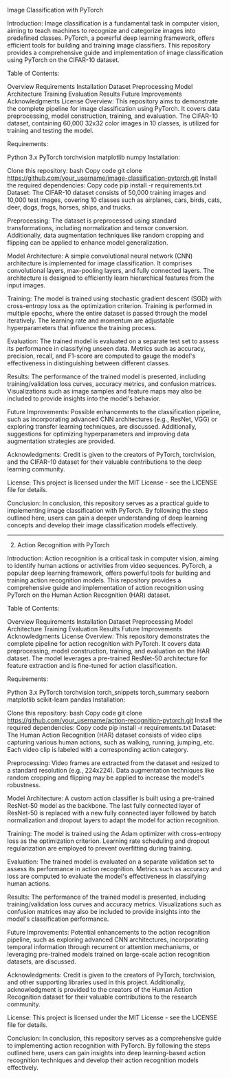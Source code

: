  Image Classification with PyTorch

Introduction:
Image classification is a fundamental task in computer vision, aiming to teach machines to recognize and categorize images into predefined classes. PyTorch, a powerful deep learning framework, offers efficient tools for building and training image classifiers. This repository provides a comprehensive guide and implementation of image classification using PyTorch on the CIFAR-10 dataset.

Table of Contents:

Overview
Requirements
Installation
Dataset
Preprocessing
Model Architecture
Training
Evaluation
Results
Future Improvements
Acknowledgments
License
Overview:
This repository aims to demonstrate the complete pipeline for image classification using PyTorch. It covers data preprocessing, model construction, training, and evaluation. The CIFAR-10 dataset, containing 60,000 32x32 color images in 10 classes, is utilized for training and testing the model.

Requirements:

Python 3.x
PyTorch
torchvision
matplotlib
numpy
Installation:

Clone this repository:
bash
Copy code
git clone https://github.com/your_username/image-classification-pytorch.git
Install the required dependencies:
Copy code
pip install -r requirements.txt
Dataset:
The CIFAR-10 dataset consists of 50,000 training images and 10,000 test images, covering 10 classes such as airplanes, cars, birds, cats, deer, dogs, frogs, horses, ships, and trucks.

Preprocessing:
The dataset is preprocessed using standard transformations, including normalization and tensor conversion. Additionally, data augmentation techniques like random cropping and flipping can be applied to enhance model generalization.

Model Architecture:
A simple convolutional neural network (CNN) architecture is implemented for image classification. It comprises convolutional layers, max-pooling layers, and fully connected layers. The architecture is designed to efficiently learn hierarchical features from the input images.

Training:
The model is trained using stochastic gradient descent (SGD) with cross-entropy loss as the optimization criterion. Training is performed in multiple epochs, where the entire dataset is passed through the model iteratively. The learning rate and momentum are adjustable hyperparameters that influence the training process.

Evaluation:
The trained model is evaluated on a separate test set to assess its performance in classifying unseen data. Metrics such as accuracy, precision, recall, and F1-score are computed to gauge the model's effectiveness in distinguishing between different classes.

Results:
The performance of the trained model is presented, including training/validation loss curves, accuracy metrics, and confusion matrices. Visualizations such as image samples and feature maps may also be included to provide insights into the model's behavior.

Future Improvements:
Possible enhancements to the classification pipeline, such as incorporating advanced CNN architectures (e.g., ResNet, VGG) or exploring transfer learning techniques, are discussed. Additionally, suggestions for optimizing hyperparameters and improving data augmentation strategies are provided.

Acknowledgments:
Credit is given to the creators of PyTorch, torchvision, and the CIFAR-10 dataset for their valuable contributions to the deep learning community.

License:
This project is licensed under the MIT License - see the LICENSE file for details.

Conclusion:
In conclusion, this repository serves as a practical guide to implementing image classification with PyTorch. By following the steps outlined here, users can gain a deeper understanding of deep learning concepts and develop their image classification models effectively.

_____________________________________________________________________________________________________________________________________________


2. Action Recognition with PyTorch

Introduction:
Action recognition is a critical task in computer vision, aiming to identify human actions or activities from video sequences. PyTorch, a popular deep learning framework, offers powerful tools for building and training action recognition models. This repository provides a comprehensive guide and implementation of action recognition using PyTorch on the Human Action Recognition (HAR) dataset.

Table of Contents:

Overview
Requirements
Installation
Dataset
Preprocessing
Model Architecture
Training
Evaluation
Results
Future Improvements
Acknowledgments
License
Overview:
This repository demonstrates the complete pipeline for action recognition with PyTorch. It covers data preprocessing, model construction, training, and evaluation on the HAR dataset. The model leverages a pre-trained ResNet-50 architecture for feature extraction and is fine-tuned for action classification.

Requirements:

Python 3.x
PyTorch
torchvision
torch_snippets
torch_summary
seaborn
matplotlib
scikit-learn
pandas
Installation:

Clone this repository:
bash
Copy code
git clone https://github.com/your_username/action-recognition-pytorch.git
Install the required dependencies:
Copy code
pip install -r requirements.txt
Dataset:
The Human Action Recognition (HAR) dataset consists of video clips capturing various human actions, such as walking, running, jumping, etc. Each video clip is labeled with a corresponding action category.

Preprocessing:
Video frames are extracted from the dataset and resized to a standard resolution (e.g., 224x224). Data augmentation techniques like random cropping and flipping may be applied to increase the model's robustness.

Model Architecture:
A custom action classifier is built using a pre-trained ResNet-50 model as the backbone. The last fully connected layer of ResNet-50 is replaced with a new fully connected layer followed by batch normalization and dropout layers to adapt the model for action recognition.

Training:
The model is trained using the Adam optimizer with cross-entropy loss as the optimization criterion. Learning rate scheduling and dropout regularization are employed to prevent overfitting during training.

Evaluation:
The trained model is evaluated on a separate validation set to assess its performance in action recognition. Metrics such as accuracy and loss are computed to evaluate the model's effectiveness in classifying human actions.

Results:
The performance of the trained model is presented, including training/validation loss curves and accuracy metrics. Visualizations such as confusion matrices may also be included to provide insights into the model's classification performance.

Future Improvements:
Potential enhancements to the action recognition pipeline, such as exploring advanced CNN architectures, incorporating temporal information through recurrent or attention mechanisms, or leveraging pre-trained models trained on large-scale action recognition datasets, are discussed.

Acknowledgments:
Credit is given to the creators of PyTorch, torchvision, and other supporting libraries used in this project. Additionally, acknowledgment is provided to the creators of the Human Action Recognition dataset for their valuable contributions to the research community.

License:
This project is licensed under the MIT License - see the LICENSE file for details.

Conclusion:
In conclusion, this repository serves as a comprehensive guide to implementing action recognition with PyTorch. By following the steps outlined here, users can gain insights into deep learning-based action recognition techniques and develop their action recognition models effectively.

